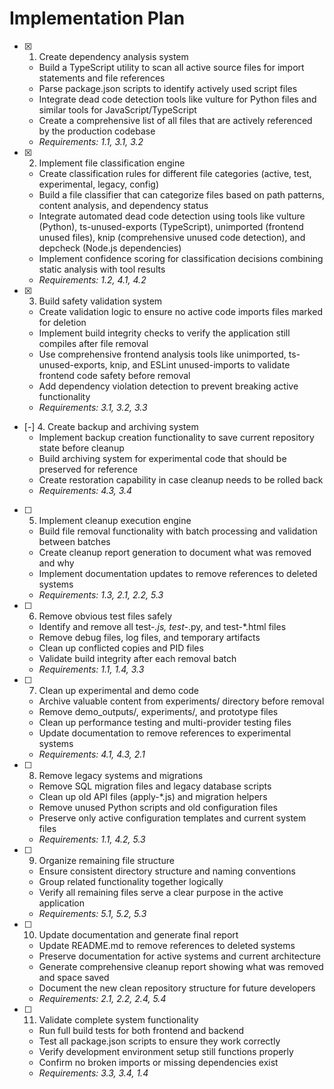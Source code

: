 # Implementation Plan

- [x] 1. Create dependency analysis system
  - Build a TypeScript utility to scan all active source files for import statements and file references
  - Parse package.json scripts to identify actively used script files
  - Integrate dead code detection tools like vulture for Python files and similar tools for JavaScript/TypeScript
  - Create a comprehensive list of all files that are actively referenced by the production codebase
  - _Requirements: 1.1, 3.1, 3.2_

- [x] 2. Implement file classification engine
  - Create classification rules for different file categories (active, test, experimental, legacy, config)
  - Build a file classifier that can categorize files based on path patterns, content analysis, and dependency status
  - Integrate automated dead code detection using tools like vulture (Python), ts-unused-exports (TypeScript), unimported (frontend unused files), knip (comprehensive unused code detection), and depcheck (Node.js dependencies)
  - Implement confidence scoring for classification decisions combining static analysis with tool results
  - _Requirements: 1.2, 4.1, 4.2_

- [x] 3. Build safety validation system
  - Create validation logic to ensure no active code imports files marked for deletion
  - Implement build integrity checks to verify the application still compiles after file removal
  - Use comprehensive frontend analysis tools like unimported, ts-unused-exports, knip, and ESLint unused-imports to validate frontend code safety before removal
  - Add dependency violation detection to prevent breaking active functionality
  - _Requirements: 3.1, 3.2, 3.3_

- [-] 4. Create backup and archiving system
  - Implement backup creation functionality to save current repository state before cleanup
  - Build archiving system for experimental code that should be preserved for reference
  - Create restoration capability in case cleanup needs to be rolled back
  - _Requirements: 4.3, 3.4_

- [ ] 5. Implement cleanup execution engine
  - Build file removal functionality with batch processing and validation between batches
  - Create cleanup report generation to document what was removed and why
  - Implement documentation updates to remove references to deleted systems
  - _Requirements: 1.3, 2.1, 2.2, 5.3_

- [ ] 6. Remove obvious test files safely
  - Identify and remove all test-*.js, test-*.py, and test-*.html files
  - Remove debug files, log files, and temporary artifacts
  - Clean up conflicted copies and PID files
  - Validate build integrity after each removal batch
  - _Requirements: 1.1, 1.4, 3.3_

- [ ] 7. Clean up experimental and demo code
  - Archive valuable content from experiments/ directory before removal
  - Remove demo_outputs/, experiments/, and prototype files
  - Clean up performance testing and multi-provider testing files
  - Update documentation to remove references to experimental systems
  - _Requirements: 4.1, 4.3, 2.1_

- [ ] 8. Remove legacy systems and migrations
  - Remove SQL migration files and legacy database scripts
  - Clean up old API files (apply-*.js) and migration helpers
  - Remove unused Python scripts and old configuration files
  - Preserve only active configuration templates and current system files
  - _Requirements: 1.1, 4.2, 5.3_

- [ ] 9. Organize remaining file structure
  - Ensure consistent directory structure and naming conventions
  - Group related functionality together logically
  - Verify all remaining files serve a clear purpose in the active application
  - _Requirements: 5.1, 5.2, 5.3_

- [ ] 10. Update documentation and generate final report
  - Update README.md to remove references to deleted systems
  - Preserve documentation for active systems and current architecture
  - Generate comprehensive cleanup report showing what was removed and space saved
  - Document the new clean repository structure for future developers
  - _Requirements: 2.1, 2.2, 2.4, 5.4_

- [ ] 11. Validate complete system functionality
  - Run full build tests for both frontend and backend
  - Test all package.json scripts to ensure they work correctly
  - Verify development environment setup still functions properly
  - Confirm no broken imports or missing dependencies exist
  - _Requirements: 3.3, 3.4, 1.4_